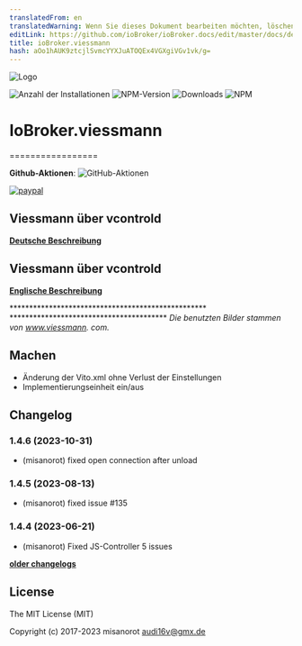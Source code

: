 ```yaml
---
translatedFrom: en
translatedWarning: Wenn Sie dieses Dokument bearbeiten möchten, löschen Sie bitte das Feld "translationsFrom". Andernfalls wird dieses Dokument automatisch erneut übersetzt
editLink: https://github.com/ioBroker/ioBroker.docs/edit/master/docs/de/adapterref/iobroker.viessmann/README.md
title: ioBroker.viessmann
hash: aOo1hAUK9ztcjlSvmcYYXJuATOQEx4VGXgiVGv1vk/g=
---
```

![Logo](../../../en/adapterref/iobroker.viessmann/admin/viessmann.png)

![Anzahl der Installationen](http://iobroker.live/badges/viessmann-stable.svg)
![NPM-Version](http://img.shields.io/npm/v/iobroker.viessmann.svg)
![Downloads](https://img.shields.io/npm/dm/iobroker.viessmann.svg)
![NPM](https://nodei.co/npm/iobroker.viessmann.png?downloads=true)

# IoBroker.viessmann
=================

**Github-Aktionen**: ![GitHub-Aktionen](https://github.com/misanorot/ioBroker.viessmann/workflows/Test%20and%20Release/badge.svg)

[![paypal](https://www.paypalobjects.com/en_US/DK/i/btn/btn_donateCC_LG.gif)](https://www.paypal.com/cgi-bin/webscr?cmd=_s-xclick&hosted_button_id=ZYHW84XXF5REJ&source=url)

## Viessmann über vcontrold
**[Deutsche Beschreibung](docs/de/viessmann.md)**

## Viessmann über vcontrold
**[Englische Beschreibung](docs/en/viessmann_en.md)**

************************************************** **************************************** *Die benutzten Bilder stammen von www.viessmann. com.*

## Machen
- Änderung der Vito.xml ohne Verlust der Einstellungen
- Implementierungseinheit ein/aus

## Changelog
<!--
    Placeholder for the next version (at the beginning of the line):
    ### **WORK IN PROGRESS**
-->
### 1.4.6 (2023-10-31)
* (misanorot) fixed open connection after unload

### 1.4.5 (2023-08-13)
* (misanorot) fixed issue #135

### 1.4.4 (2023-06-21) 
* (misanorot) Fixed JS-Controller 5 issues

**[older changelogs](CHANGELOG_OLD.md)**

## License

The MIT License (MIT)

Copyright (c) 2017-2023 misanorot <audi16v@gmx.de>